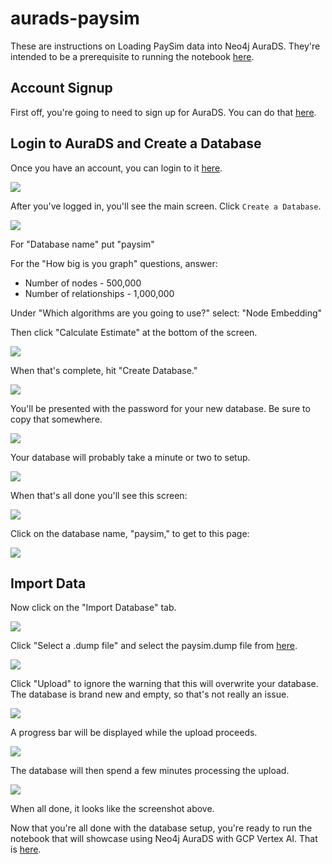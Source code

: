 # aurads-paysim
These are instructions on Loading PaySim data into Neo4j AuraDS.  They're intended to be a prerequisite to running the notebook [here](https://github.com/GoogleCloudPlatform/vertex-ai-samples/blob/master/notebooks/community/neo4j/graph_paysim.ipynb).

## Account Signup
First off, you're going to need to sign up for AuraDS.  You can do that [here](https://neo4j.com/cloud/graph-data-science/).

## Login to AuraDS and Create a Database
Once you have an account, you can login to it [here](https://console.neo4j.io/).

![](./images/01%20-%20login.png)

After you've logged in, you'll see the main screen.  Click `Create a Database`.

![](./images/02%20-%20main.png)

For "Database name" put "paysim"

For the "How big is you graph" questions, answer:
* Number of nodes - 500,000
* Number of relationships - 1,000,000

Under "Which algorithms are you going to use?" select: "Node Embedding"

Then click "Calculate Estimate" at the bottom of the screen.  

![](./images/03%20-%20estimate.png)

When that's complete, hit "Create Database."

![](./images/04%20-%20create.png)

You'll be presented with the password for your new database.  Be sure to copy that somewhere.

![](./images/05%20-%20password.png)

Your database will probably take a minute or two to setup.

![](./images/06%20-%20wait.png)

When that's all done you'll see this screen:

![](./images/07%20-%20ready.png)

Click on the database name, "paysim," to get to this page:

![](./images/08%20-%20detail.png)

## Import Data
Now click on the "Import Database" tab.

![](./images/09%20-%20import.png)

Click "Select a .dump file" and select the paysim.dump file from [here](https://storage.googleapis.com/neo4j-datasets/paysim.dump).

![](./images/10%20-%20import.png)

Click "Upload" to ignore the warning that this will overwrite your database.  The database is brand new and empty, so that's not really an issue.

![](./images/11%20-%20import.png)

A progress bar will be displayed while the upload proceeds.

![](./images/12%20-%20loading.png)

The database will then spend a few minutes processing the upload.

![](./images/13%20-%20done.png)

When all done, it looks like the screenshot above.

Now that you're all done with the database setup, you're ready to run the notebook that will showcase using Neo4j AuraDS with GCP Vertex AI.  That is [here](https://github.com/GoogleCloudPlatform/vertex-ai-samples/blob/master/notebooks/community/neo4j/graph_paysim.ipynb).
